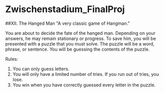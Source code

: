 # Zwischenstadium_FinalProj

##XII. The Hanged Man
"A very classic game of Hangman."

You are about to decide the fate of the hanged man. Depending on your answers, he may remain stationary or progress.
To save him, you will be presented with a puzzle that you must solve. The puzzle will be a word, phrase, or sentence. You will be guessing the contents of the puzzle.

Rules:
1. You can only guess letters.
2. You will only have a limited number of tries. If you run out of tries, you lose.
3. You win when you have correctly guessed every letter in the puzzle.